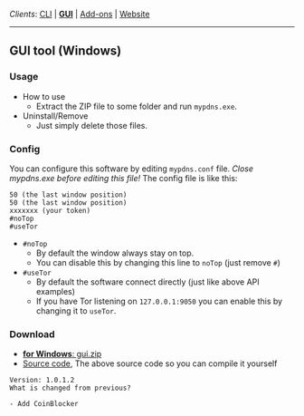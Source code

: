 _Clients_:    [CLI](client_cli.md) | [**GUI**](client_gui.md) | [Add-ons](client_addon.md) | [Website](client_web.md)

----

## GUI tool (Windows)

### Usage
  - How to use
    - Extract the ZIP file to some folder and run `mypdns.exe`.
  - Uninstall/Remove
    - Just simply delete those files.

### Config
You can configure this software by editing `mypdns.conf` file.
_Close mypdns.exe before editing this file!_
The config file is like this:

```
50 (the last window position)
50 (the last window position)
xxxxxxx (your token)
#noTop
#useTor
```

- `#noTop`
  - By default the window always stay on top.
  - You can disable this by changing this line to `noTop` (just remove `#`)
- `#useTor`
  - By default the software connect directly (just like above API examples)
  - If you have Tor listening on `127.0.0.1:9050` you can enable this by
    changing it to `useTor`.

### Download

  - [**for Windows**: gui.zip](https://0xacab.org/dCF/deCloudflare/-/raw/master/tool/mypdns/reporter/gui/gui.zip)
  - [Source code](https://0xacab.org/dCF/deCloudflare/-/raw/master/tool/mypdns/reporter/gui/source.sp), The above source code so you can compile it yourself

```
Version: 1.0.1.2
What is changed from previous?

- Add CoinBlocker
```
